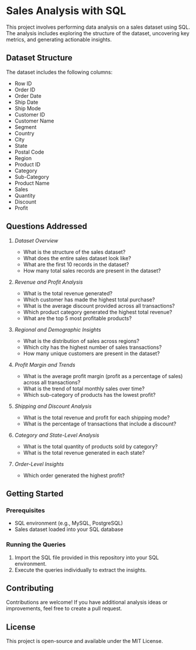 # Sales Analysis with SQL

This project involves performing data analysis on a sales dataset using SQL. The analysis includes exploring the structure of the dataset, uncovering key metrics, and generating actionable insights.

## Dataset Structure
The dataset includes the following columns:
- Row ID
- Order ID
- Order Date
- Ship Date
- Ship Mode
- Customer ID
- Customer Name
- Segment
- Country
- City
- State
- Postal Code
- Region
- Product ID
- Category
- Sub-Category
- Product Name
- Sales
- Quantity
- Discount
- Profit

## Questions Addressed

1. *Dataset Overview*
   - What is the structure of the sales dataset?
   - What does the entire sales dataset look like?
   - What are the first 10 records in the dataset?
   - How many total sales records are present in the dataset?

2. *Revenue and Profit Analysis*
   - What is the total revenue generated?
   - Which customer has made the highest total purchase?
   - What is the average discount provided across all transactions?
   - Which product category generated the highest total revenue?
   - What are the top 5 most profitable products?

3. *Regional and Demographic Insights*
   - What is the distribution of sales across regions?
   - Which city has the highest number of sales transactions?
   - How many unique customers are present in the dataset?

4. *Profit Margin and Trends*
   - What is the average profit margin (profit as a percentage of sales) across all transactions?
   - What is the trend of total monthly sales over time?
   - Which sub-category of products has the lowest profit?

5. *Shipping and Discount Analysis*
   - What is the total revenue and profit for each shipping mode?
   - What is the percentage of transactions that include a discount?

6. *Category and State-Level Analysis*
   - What is the total quantity of products sold by category?
   - What is the total revenue generated in each state?

7. *Order-Level Insights*
   - Which order generated the highest profit?

## Getting Started
### Prerequisites
- SQL environment (e.g., MySQL, PostgreSQL)
- Sales dataset loaded into your SQL database

### Running the Queries
1. Import the SQL file provided in this repository into your SQL environment.
2. Execute the queries individually to extract the insights.

## Contributing
Contributions are welcome! If you have additional analysis ideas or improvements, feel free to create a pull request.

## License
This project is open-source and available under the MIT License.
